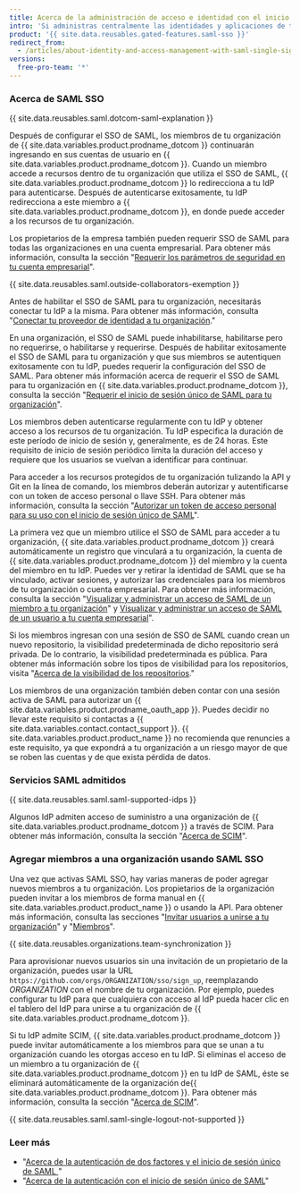 ```yaml
---
title: Acerca de la administración de acceso e identidad con el inicio de sesión único de SAML
intro: 'Si administras centralmente las identidades y aplicaciones de tus usuarios con un provedor de identidad (IdP), puedes configurar el inicio de sesión único (SSO) del Lenguaje de Marcado para Confirmaciones de Seguridad (SAML) para proteger los recursos de tu organización en {{ site.data.variables.product.prodname_dotcom }}.'
product: '{{ site.data.reusables.gated-features.saml-sso }}'
redirect_from:
  - /articles/about-identity-and-access-management-with-saml-single-sign-on
versions:
  free-pro-team: '*'
---
```


### Acerca de SAML SSO

{{ site.data.reusables.saml.dotcom-saml-explanation }}

Después de configurar el SSO de SAML, los miembros de tu organización de {{ site.data.variables.product.prodname_dotcom }} continuarán ingresando en sus cuentas de usuario en {{ site.data.variables.product.prodname_dotcom }}. Cuando un miembro accede a recursos dentro de tu organización que utiliza el SSO de SAML, {{ site.data.variables.product.prodname_dotcom }} lo redirecciona a tu IdP para autenticarse. Después de autenticarse exitosamente, tu IdP redirecciona a este miembro a {{ site.data.variables.product.prodname_dotcom }}, en donde puede acceder a los recursos de tu organización.

Los propietarios de la empresa también pueden requerir SSO de SAML para todas las organizaciones en una cuenta empresarial. Para obtener más información, consulta la sección "[Requerir los parámetros de seguridad en tu cuenta empresarial](/github/setting-up-and-managing-your-enterprise-account/enforcing-security-settings-in-your-enterprise-account#enabling-saml-single-sign-on-for-organizations-in-your-enterprise-account)".

{{ site.data.reusables.saml.outside-collaborators-exemption }}

Antes de habilitar el SSO de SAML para tu organización, necesitarás conectar tu IdP a la misma. Para obtener más información, consulta "[Conectar tu proveedor de identidad a tu organización](/github/setting-up-and-managing-organizations-and-teams/connecting-your-identity-provider-to-your-organization)."

En una organización, el SSO de SAML puede inhabilitarse, habilitarse pero no requerirse, o habilitarse y requerirse. Después de habilitar exitosamente el SSO de SAML para tu organización y que sus miembros se autentiquen exitosamente con tu IdP, puedes requerir la configuración del SSO de SAML. Para obtener más información acerca de requerir el SSO de SAML para tu organización en {{ site.data.variables.product.prodname_dotcom }}, consulta la sección "[Requerir el inicio de sesión único de SAML para tu organización](/articles/enforcing-saml-single-sign-on-for-your-organization)".

Los miembros deben autenticarse regularmente con tu IdP y obtener acceso a los recursos de tu organización. Tu IdP especifica la duración de este período de inicio de sesión y, generalmente, es de 24 horas. Este requisito de inicio de sesión periódico limita la duración del acceso y requiere que los usuarios se vuelvan a identificar para continuar.

Para acceder a los recursos protegidos de tu organización tulizando la API y Git en la línea de comando, los miembros deberán autorizar y autentificarse con un token de acceso personal o llave SSH. Para obtener más información, consulta la sección "[Autorizar un token de acceso personal para su uso con el inicio de sesión único de SAML](/github/authenticating-to-github/authorizing-a-personal-access-token-for-use-with-saml-single-sign-on)".

La primera vez que un miembro utilice el SSO de SAML para acceder a tu organización, {{ site.data.variables.product.prodname_dotcom }} creará automáticamente un registro que vinculará a tu organización, la cuenta de {{ site.data.variables.product.prodname_dotcom }} del miembro y la cuenta del miembro en tu IdP. Puedes ver y retirar la identidad de SAML que se ha vinculado, activar sesiones, y autorizar las credenciales para los miembros de tu organización o cuenta empresarial. Para obtener más información, consulta la sección "[Visualizar y administrar un acceso de SAML de un miembro a tu organización](/github/setting-up-and-managing-organizations-and-teams/viewing-and-managing-a-members-saml-access-to-your-organization)" y [Visualizar y administrar un acceso de SAML de un usuario a tu cuenta empresarial](/github/setting-up-and-managing-your-enterprise-account/viewing-and-managing-a-users-saml-access-to-your-enterprise-account)".

Si los miembros ingresan con una sesión de SSO de SAML cuando crean un nuevo repositorio, la visibilidad predeterminada de dicho repositorio será privada. De lo contrario, la visibilidad predeterminada es pública. Para obtener más información sobre los tipos de visibilidad para los repositorios, visita "[Acerca de la visibilidad de los repositorios](/github/creating-cloning-and-archiving-repositories/about-repository-visibility)."

Los miembros de una organización también deben contar con una sesión activa de SAML para autorizar un {{ site.data.variables.product.prodname_oauth_app }}. Puedes decidir no llevar este requisito si contactas a {{ site.data.variables.contact.contact_support }}. {{ site.data.variables.product.product_name }} no recomienda que renuncies a este requisito, ya que expondrá a tu organización a un riesgo mayor de que se roben las cuentas y de que exista pérdida de datos.

### Servicios SAML admitidos

{{ site.data.reusables.saml.saml-supported-idps }}

Algunos IdP admiten acceso de suministro a una organización de {{ site.data.variables.product.prodname_dotcom }} a través de SCIM. Para obtener más información, consulta la sección "[Acerca de SCIM](/github/setting-up-and-managing-organizations-and-teams/about-scim)".

### Agregar miembros a una organización usando SAML SSO

Una vez que activas SAML SSO, hay varias maneras de poder agregar nuevos miembros a tu organización. Los propietarios de la organización pueden invitar a los miembros de forma manual en {{ site.data.variables.product.product_name }} o usando la API. Para obtener más información, consulta las secciones "[Invitar usuarios a unirse a tu organización](/articles/inviting-users-to-join-your-organization)" y "[Miembros](/v3/orgs/members/#add-or-update-organization-membership)".

{{ site.data.reusables.organizations.team-synchronization }}

Para aprovisionar nuevos usuarios sin una invitación de un propietario de la organización, puedes usar la URL `https://github.com/orgs/ORGANIZATION/sso/sign_up`, reemplazando _ORGANIZATION_ con el nombre de tu organización. Por ejemplo, puedes configurar tu IdP para que cualquiera con acceso al IdP pueda hacer clic en el tablero del IdP para unirse a tu organización de {{ site.data.variables.product.prodname_dotcom }}.

Si tu IdP admite SCIM, {{ site.data.variables.product.prodname_dotcom }} puede invitar automáticamente a los miembros para que se unan a tu organización cuando les otorgas acceso en tu IdP. Si eliminas el acceso de un miembro a tu organización de {{ site.data.variables.product.prodname_dotcom }} en tu IdP de SAML, éste se eliminará automáticamente de la organización de{{ site.data.variables.product.prodname_dotcom }}. Para obtener más información, consulta la sección "[Acerca de SCIM](/github/setting-up-and-managing-organizations-and-teams/about-scim)".

{{ site.data.reusables.saml.saml-single-logout-not-supported }}

### Leer más

- "[Acerca de la autenticación de dos factores y el inicio de sesión único de SAML ](/articles/about-two-factor-authentication-and-saml-single-sign-on)"
- "[Acerca de la autenticación con el inicio de sesión único de SAML](/github/authenticating-to-github/about-authentication-with-saml-single-sign-on)"
